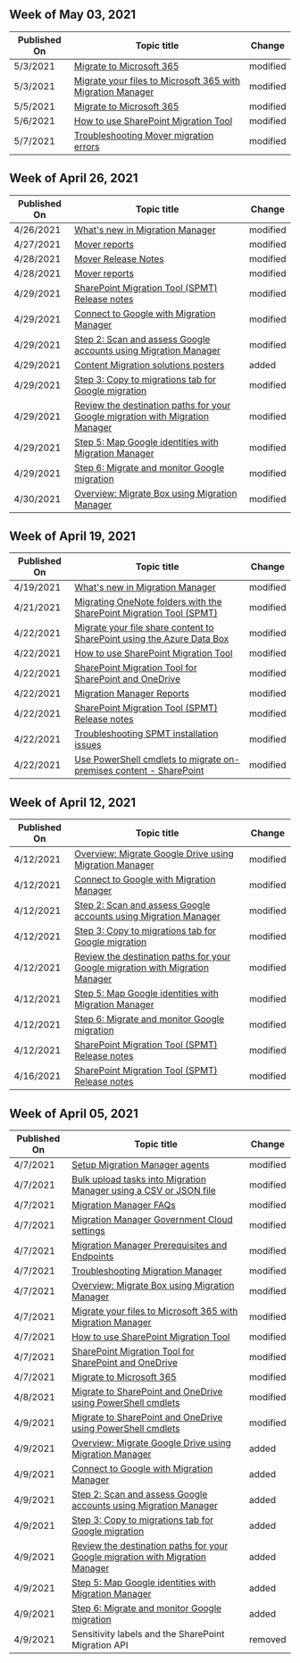 <!-- This file is generated automatically each week. Changes made to this file will be overwritten.-->



## Week of May 03, 2021


| Published On |Topic title | Change |
|------|------------|--------|
| 5/3/2021 | [Migrate to Microsoft 365](/SharepointMigration/migrate-to-sharepoint-online) | modified |
| 5/3/2021 | [Migrate your files to Microsoft 365 with Migration Manager](/SharepointMigration/mm-get-started) | modified |
| 5/5/2021 | [Migrate to Microsoft 365](/SharepointMigration/migrate-to-sharepoint-online) | modified |
| 5/6/2021 | [How to use SharePoint Migration Tool](/SharepointMigration/how-to-use-the-sharepoint-migration-tool) | modified |
| 5/7/2021 | [Troubleshooting Mover migration errors](/SharepointMigration/mover-error-faq) | modified |


## Week of April 26, 2021


| Published On |Topic title | Change |
|------|------------|--------|
| 4/26/2021 | [What's new in Migration Manager](/SharepointMigration/mm-whats-new) | modified |
| 4/27/2021 | [Mover reports](/SharepointMigration/mover-reports) | modified |
| 4/28/2021 | [Mover Release Notes](/SharepointMigration/mover-release-notes) | modified |
| 4/28/2021 | [Mover reports](/SharepointMigration/mover-reports) | modified |
| 4/29/2021 | [SharePoint Migration Tool (SPMT) Release notes](/SharepointMigration/new-and-improved-features-in-the-sharepoint-migration-tool) | modified |
| 4/29/2021 | [Connect to Google with Migration Manager](/SharepointMigration/mm-google-step1-connect) | modified |
| 4/29/2021 | [Step 2: Scan and assess Google accounts using Migration Manager](/SharepointMigration/mm-google-step2-scan-assess) | modified |
| 4/29/2021 | [Content Migration solutions posters](/SharepointMigration/migration-solution-posters) | added |
| 4/29/2021 | [Step 3: Copy to migrations tab for Google migration](/SharepointMigration/mm-google-step3-copy-to-migrations) | modified |
| 4/29/2021 | [Review the destination paths for your Google migration with Migration Manager](/SharepointMigration/mm-google-step4-review-destinations) | modified |
| 4/29/2021 | [Step 5: Map Google identities with Migration Manager](/SharepointMigration/mm-google-step5-map-identities) | modified |
| 4/29/2021 | [Step 6: Migrate and monitor Google migration](/SharepointMigration/mm-google-step6-migrate-monitor) | modified |
| 4/30/2021 | [Overview: Migrate Box using Migration Manager](/SharepointMigration/mm-box-overview) | modified |


## Week of April 19, 2021


| Published On |Topic title | Change |
|------|------------|--------|
| 4/19/2021 | [What's new in Migration Manager](/SharepointMigration/mm-whats-new) | modified |
| 4/21/2021 | [Migrating OneNote folders with the SharePoint Migration Tool (SPMT)](/SharepointMigration/migrate-onenote-spmt) | modified |
| 4/22/2021 | [Migrate your file share content to SharePoint using the Azure Data Box](/SharepointMigration/how-to-migrate-file-share-content-to-spo-using-azuredatabox) | modified |
| 4/22/2021 | [How to use SharePoint Migration Tool](/SharepointMigration/how-to-use-the-sharepoint-migration-tool) | modified |
| 4/22/2021 | [SharePoint Migration Tool for SharePoint and OneDrive](/SharepointMigration/introducing-the-sharepoint-migration-tool) | modified |
| 4/22/2021 | [Migration Manager Reports](/SharepointMigration/mm-reports) | modified |
| 4/22/2021 | [SharePoint Migration Tool (SPMT) Release notes](/SharepointMigration/new-and-improved-features-in-the-sharepoint-migration-tool) | modified |
| 4/22/2021 | [Troubleshooting SPMT installation issues](/SharepointMigration/spmt-install-issues) | modified |
| 4/22/2021 | [Use PowerShell cmdlets to migrate on-premises content - SharePoint](/SharepointMigration/upload-on-premises-content-to-sharepoint-online-using-powershell-cmdlets) | modified |


## Week of April 12, 2021


| Published On |Topic title | Change |
|------|------------|--------|
| 4/12/2021 | [Overview: Migrate Google Drive using Migration Manager](/SharepointMigration/mm-google-overview) | modified |
| 4/12/2021 | [Connect to Google with Migration Manager](/SharepointMigration/mm-google-step1-connect) | modified |
| 4/12/2021 | [Step 2: Scan and assess Google accounts using Migration Manager](/SharepointMigration/mm-google-step2-scan-assess) | modified |
| 4/12/2021 | [Step 3: Copy to migrations tab for Google migration](/SharepointMigration/mm-google-step3-copy-to-migrations) | modified |
| 4/12/2021 | [Review the destination paths for your Google migration with Migration Manager](/SharepointMigration/mm-google-step4-review-destinations) | modified |
| 4/12/2021 | [Step 5: Map Google identities with Migration Manager](/SharepointMigration/mm-google-step5-map-identities) | modified |
| 4/12/2021 | [Step 6: Migrate and monitor Google migration](/SharepointMigration/mm-google-step6-migrate-monitor) | modified |
| 4/12/2021 | [SharePoint Migration Tool (SPMT) Release notes](/SharepointMigration/new-and-improved-features-in-the-sharepoint-migration-tool) | modified |
| 4/16/2021 | [SharePoint Migration Tool (SPMT) Release notes](/SharepointMigration/new-and-improved-features-in-the-sharepoint-migration-tool) | modified |


## Week of April 05, 2021


| Published On |Topic title | Change |
|------|------------|--------|
| 4/7/2021 | [Setup Migration Manager agents](/SharepointMigration/mm-setup-clients) | modified |
| 4/7/2021 | [Bulk upload tasks into Migration Manager using a CSV or JSON file](/SharepointMigration/mm-bulk-upload-format-csv-json) | modified |
| 4/7/2021 | [Migration Manager FAQs](/SharepointMigration/mm-faqs) | modified |
| 4/7/2021 | [Migration Manager Government Cloud settings](/SharepointMigration/mm-gov-cloud) | modified |
| 4/7/2021 | [Migration Manager Prerequisites and Endpoints](/SharepointMigration/mm-prerequisites) | modified |
| 4/7/2021 | [Troubleshooting Migration Manager](/SharepointMigration/mm-troubleshoot) | modified |
| 4/7/2021 | [Overview: Migrate Box using Migration Manager](/SharepointMigration/mm-box-overview) | modified |
| 4/7/2021 | [Migrate your files to Microsoft 365 with Migration Manager](/SharepointMigration/mm-get-started) | modified |
| 4/7/2021 | [How to use SharePoint Migration Tool](/SharepointMigration/how-to-use-the-sharepoint-migration-tool) | modified |
| 4/7/2021 | [SharePoint Migration Tool for SharePoint and OneDrive](/SharepointMigration/introducing-the-sharepoint-migration-tool) | modified |
| 4/7/2021 | [Migrate to Microsoft 365](/SharepointMigration/migrate-to-sharepoint-online) | modified |
| 4/8/2021 | [Migrate to SharePoint and OneDrive using PowerShell cmdlets](/SharepointMigration/overview-spmt-ps-cmdlets) | modified |
| 4/9/2021 | [Migrate to SharePoint and OneDrive using PowerShell cmdlets](/SharepointMigration/overview-spmt-ps-cmdlets) | modified |
| 4/9/2021 | [Overview: Migrate Google Drive using Migration Manager](/SharepointMigration/mm-google-overview) | added |
| 4/9/2021 | [Connect to Google with Migration Manager](/SharepointMigration/mm-google-step1-connect) | added |
| 4/9/2021 | [Step 2: Scan and assess Google accounts using Migration Manager](/SharepointMigration/mm-google-step2-scan-assess) | added |
| 4/9/2021 | [Step 3: Copy to migrations tab for Google migration](/SharepointMigration/mm-google-step3-copy-to-migrations) | added |
| 4/9/2021 | [Review the destination paths for your Google migration with Migration Manager](/SharepointMigration/mm-google-step4-review-destinations) | added |
| 4/9/2021 | [Step 5: Map Google identities with Migration Manager](/SharepointMigration/mm-google-step5-map-identities) | added |
| 4/9/2021 | [Step 6: Migrate and monitor Google migration](/SharepointMigration/mm-google-step6-migrate-monitor) | added |
| 4/9/2021 | Sensitivity labels and the SharePoint Migration API | removed |
